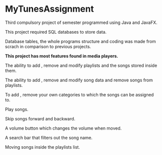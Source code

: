 # MyTunesAssignment
Third compulsory project of semester programmed using Java and JavaFX.

This project required SQL databases to store data.

Database tables, the whole programs structure and coding was made from scrach in comparison to previous projects.





**This project has most features found in media players.**

The ability to add , remove and modify playlists and the songs stored inside them.

The ability to add , remove and modify song data and remove songs from playlists.

To add , remove your own categories to which the songs can be assigned to.

Play songs.

Skip songs forward and backward.

A volume button which changes the volume when moved.

A search bar that filters out the song name.

Moving songs inside the playlists list.
